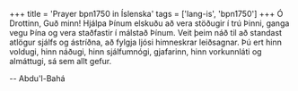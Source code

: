 +++
title = 'Prayer bpn1750 in Íslenska'
tags = ['lang-is', 'bpn1750']
+++
Ó Drottinn, Guð minn! Hjálpa Þínum elskuðu að vera stöðugir í trú Þinni, ganga vegu Þína og vera staðfastir í málstað Þínum. Veit þeim náð til að standast atlögur sjálfs og ástríðna, að fylgja ljósi himneskrar leiðsagnar. Þú ert hinn voldugi, hinn náðugi, hinn sjálfumnógi, gjafarinn, hinn vor­kunnláti og almáttugi, sá sem allt gefur.

-- Abdu'l-Bahá
